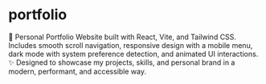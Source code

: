 # portfolio
🎨 Personal Portfolio Website built with React, Vite, and Tailwind CSS. Includes smooth scroll navigation, responsive design with a mobile menu, dark mode with system preference detection, and animated UI interactions.  ✨ Designed to showcase my projects, skills, and personal brand in a modern, performant, and accessible way.

